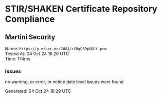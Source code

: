 # STIR/SHAKEN Certificate Repository Compliance

## Martini Security

Name: `https://p.mtsec.me/2884/cV0gQ39pGQUY.pem`\
Tested At: 04 Oct 24 16:20 UTC\
Time: 174ms

### Issues

no warning, or error, or notice date level issues were found

Generated: 04 Oct 24 16:29 UTC